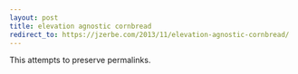 ```yaml
---
layout: post
title: elevation agnostic cornbread
redirect_to: https://jzerbe.com/2013/11/elevation-agnostic-cornbread/
---
```

This attempts to preserve permalinks.
